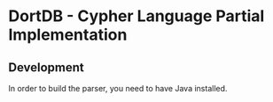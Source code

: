# DortDB - Cypher Language Partial Implementation

## Development

In order to build the parser, you need to have Java installed.
